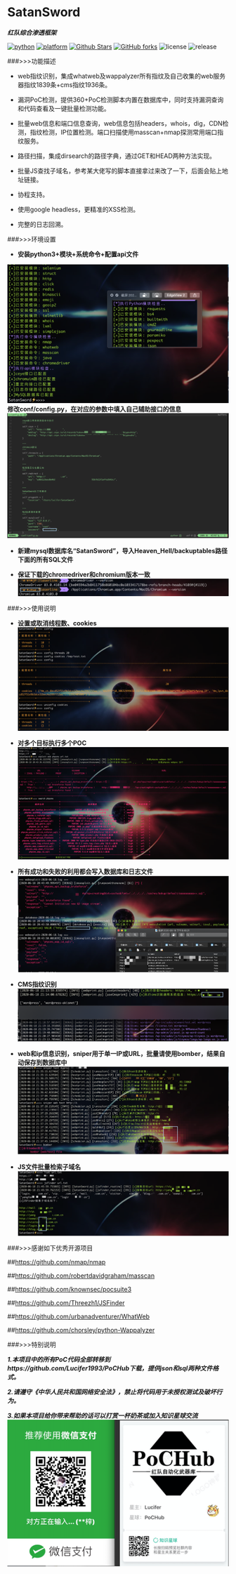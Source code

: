 # SatanSword
***红队综合渗透框架***

[![python](https://img.shields.io/badge/python-3.x-blue.svg?logo=python&labelColor=yellow)](https://www.python.org/downloads/)
[![platform](https://img.shields.io/badge/platform-osx%2Flinux-green.svg)](https://github.com/Lucifer1993/SatanSword/)
[![Github Stars](https://img.shields.io/github/stars/Lucifer1993/SatanSword)](https://github.com/Lucifer1993/SatanSword) 
[![GitHub forks](https://img.shields.io/github/forks/Lucifer1993/SatanSword)](https://github.com/Lucifer1993/SatanSword)
![license](https://img.shields.io/badge/License-GPL--3.0-yellow.svg)
![release](https://img.shields.io/badge/Release-v0.1-orange.svg)


###>>>功能描述
- web指纹识别，集成whatweb及wappalyzer所有指纹及自己收集的web服务器指纹1839条+cms指纹1936条。

- 漏洞PoC检测，提供360+PoC检测脚本内置在数据库中，同时支持漏洞查询和代码查看及一键批量检测功能。

- 批量web信息和端口信息查询，web信息包括headers，whois，dig，CDN检测，指纹检测，IP位置检测。端口扫描使用masscan+nmap探测常用端口指纹服务。

- 路径扫描，集成dirsearch的路径字典，通过GET和HEAD两种方法实现。

- 批量JS查找子域名，参考某大佬写的脚本直接拿过来改了一下，后面会贴上地址链接。

- 协程支持。

- 使用google headless，更精准的XSS检测。

- 完整的日志回溯。

###>>>环境设置
- **安装python3+模块+系统命令+配置api文件**

 ![image](./img/checkenv.png)
**修改conf/config.py，在对应的参数中填入自己辅助接口的信息**
 ![image](./img/config.png)

- **新建mysql数据库名“SatanSword”，导入Heaven_Hell/backuptables路径下面的所有SQL文件**

- **保证下载的chromedriver和chromium版本一致**
 ![image](./img/chromedriver.png)

###>>>使用说明

- **设置或取消线程数、cookies**
 ![image](./img/use1.png)

- **对多个目标执行多个POC**
 ![image](./img/use2.png)

- **所有成功和失败的利用都会写入数据库和日志文件**
![image](./img/use3.png)

- **CMS指纹识别**
![image](./img/use4.png)

- **web和ip信息识别，sniper用于单一IP或URL，批量请使用bomber，结果自动保存到数据库中**
![image](./img/use5.png)

- **JS文件批量检索子域名**
![image](./img/use6.png)

###>>>感谢如下优秀开源项目

##https://github.com/nmap/nmap

##https://github.com/robertdavidgraham/masscan

##https://github.com/knownsec/pocsuite3

##https://github.com/Threezh1/JSFinder

##https://github.com/urbanadventurer/WhatWeb

##https://github.com/chorsley/python-Wappalyzer

###>>>特别说明

***1.本项目中的所有PoC代码全部转移到https://github.com/Lucifer1993/PoCHub下载，提供json和sql两种文件格式。***

***2.请遵守《中华人民共和国网络安全法》，禁止将代码用于未授权测试及破坏行为。***

***3.如果本项目给你带来帮助的话可以打赏一杯奶茶或加入知识星球交流***
![image](./img/contact.png)
